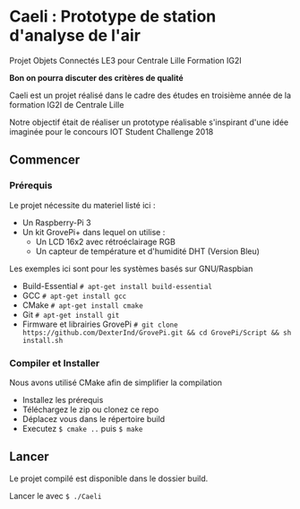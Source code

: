 # Caeli : Prototype de station d'analyse de l'air

Projet Objets Connectés LE3 pour Centrale Lille Formation IG2I

**Bon on pourra discuter des critères de qualité**

Caeli est un projet réalisé dans le cadre des études en troisième année de la formation IG2I de Centrale Lille

Notre objectif était de réaliser un prototype réalisable s'inspirant d'une idée imaginée pour le concours IOT Student Challenge 2018

## Commencer

### Prérequis

Le projet nécessite du materiel listé ici :
- Un Raspberry-Pi 3
- Un kit GrovePi+ dans lequel on utilise :
    - Un LCD 16x2 avec rétroéclairage RGB
    - Un capteur de température et d'humidité DHT (Version Bleu)

Les exemples ici sont pour les systèmes basés sur GNU/Raspbian

- Build-Essential `# apt-get install build-essential`
- GCC `# apt-get install gcc`
- CMake `# apt-get install cmake`
- Git `# apt-get install git`
- Firmware et librairies GrovePi `# git clone https://github.com/DexterInd/GrovePi.git && cd GrovePi/Script && sh install.sh`

### Compiler et Installer

Nous avons utilisé CMake afin de simplifier la compilation

- Installez les prérequis
- Téléchargez le zip ou clonez ce repo
- Déplacez vous dans le répertoire build
- Executez `$ cmake ..` puis `$ make`

## Lancer

Le projet compilé est disponible dans le dossier build.

Lancer le avec `$ ./Caeli`

